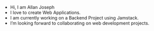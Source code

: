 - Hi, I am Allan Joseph
- I love to create Web Applications.
 - I am currently working on a Backend Project using Jamstack.
 - I’m looking forward to collaborating on web development projects.

<!---
Allan2024/Allan2024 is a ✨ special ✨ repository because its `README.md` (this file) appears on your GitHub profile.
You can click the Preview link to take a look at your changes.
--->
